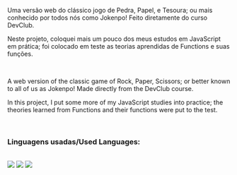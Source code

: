 Uma versão web do clássico jogo de Pedra, Papel, e Tesoura; ou mais conhecido por todos nós como Jokenpo! Feito diretamente do curso DevClub.

Neste projeto, coloquei mais um pouco dos meus estudos em JavaScript em prática; foi colocado em teste as teorias aprendidas de Functions e suas funções.

<br>

A web version of the classic game of Rock, Paper, Scissors; or better known to all of us as Jokenpo! Made directly from the DevClub course.

In this project, I put some more of my JavaScript studies into practice; the theories learned from Functions and their functions were put to the test.

<br>

<h3>Linguagens usadas/Used Languages:</h3>
<br>
<img src="https://img.shields.io/badge/HTML-239120?style=for-the-badge&logo=html5&logoColor=white" /> 
<img src="https://img.shields.io/badge/CSS-239120?&style=for-the-badge&logo=css3&logoColor=white" /> 
<img src="https://img.shields.io/badge/JavaScript-F7DF1E?style=for-the-badge&logo=javascript&logoColor=black" />
